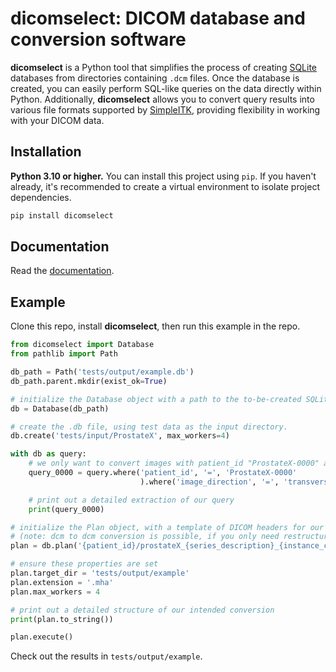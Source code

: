 # dicomselect: DICOM database and conversion software

**dicomselect** is a Python tool that simplifies the process of creating [SQLite](https://www.sqlite.org/) databases from directories containing `.dcm` files. Once the database is created, you can easily perform SQL-like queries on the data directly within Python. Additionally, **dicomselect** allows you to convert query results into various file formats supported by [SimpleITK](https://simpleitk.org/), providing flexibility in working with your DICOM data.

## Installation

**Python 3.10 or higher.** You can install this project using `pip`. If you haven't already, it's recommended to create a virtual environment to isolate project dependencies.

```bash
pip install dicomselect
```

## Documentation

Read the [documentation](https://diagnijmegen.github.io/dicomselect/).

## Example

Clone this repo, install **dicomselect**, then run this example in the repo.

```python
from dicomselect import Database
from pathlib import Path

db_path = Path('tests/output/example.db')
db_path.parent.mkdir(exist_ok=True)

# initialize the Database object with a path to the to-be-created SQLite database file
db = Database(db_path)

# create the .db file, using test data as the input directory.
db.create('tests/input/ProstateX', max_workers=4)

with db as query:
    # we only want to convert images with patient_id "ProstateX-0000" and image_direction "transverse"
    query_0000 = query.where('patient_id', '=', 'ProstateX-0000'
                             ).where('image_direction', '=', 'transverse')

    # print out a detailed extraction of our query
    print(query_0000)

# initialize the Plan object, with a template of DICOM headers for our conversion
# (note: dcm to dcm conversion is possible, if you only need restructuring of your data)
plan = db.plan('{patient_id}/prostateX_{series_description}_{instance_creation_time}', query_0000)

# ensure these properties are set
plan.target_dir = 'tests/output/example'
plan.extension = '.mha'
plan.max_workers = 4

# print out a detailed structure of our intended conversion
print(plan.to_string())

plan.execute()
```

Check out the results in `tests/output/example`.